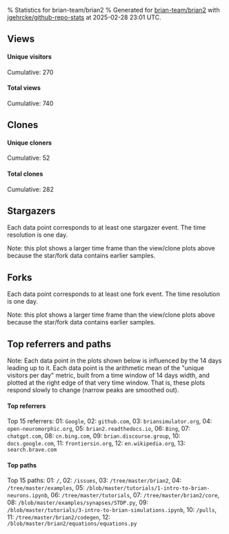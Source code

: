 % Statistics for brian-team/brian2
% Generated for [brian-team/brian2](https://github.com/brian-team/brian2) with [jgehrcke/github-repo-stats](https://github.com/jgehrcke/github-repo-stats) at 2025-02-28 23:01 UTC.


## Views

#### Unique visitors
<div id="chart_views_unique" class="full-width-chart"></div>

Cumulative: 270

#### Total views
<div id="chart_views_total" class="full-width-chart"></div>

Cumulative: 740

<div class="pagebreak-for-print"> </div>

## Clones

#### Unique cloners
<div id="chart_clones_unique" class="full-width-chart"></div>

Cumulative: 52

#### Total clones
<div id="chart_clones_total" class="full-width-chart"></div>

Cumulative: 282



<div class="pagebreak-for-print"> </div>



## Stargazers

Each data point corresponds to at least one stargazer event.
The time resolution is one day.

<div id="chart_stargazers" class="full-width-chart"></div>


Note: this plot shows a larger time frame than the view/clone plots above because the star/fork data contains earlier samples.



## Forks

Each data point corresponds to at least one fork event.
The time resolution is one day.

<div id="chart_forks" class="full-width-chart"></div>


Note: this plot shows a larger time frame than the view/clone plots above because the star/fork data contains earlier samples.



<div class="pagebreak-for-print"> </div>



## Top referrers and paths


Note: Each data point in the plots shown below is influenced by the 14 days
leading up to it. Each data point is the arithmetic mean of the "unique
visitors per day" metric, built from a time window of 14 days width, and
plotted at the right edge of that very time window. That is, these plots
respond slowly to change (narrow peaks are smoothed out).




#### Top referrers


<div id="chart_referrers_top_n_alltime" class="full-width-chart"></div>

Top 15 referrers: 01: `Google`, 02: `github.com`, 03: `briansimulator.org`, 04: `open-neuromorphic.org`, 05: `brian2.readthedocs.io`, 06: `Bing`, 07: `chatgpt.com`, 08: `cn.bing.com`, 09: `brian.discourse.group`, 10: `docs.google.com`, 11: `frontiersin.org`, 12: `en.wikipedia.org`, 13: `search.brave.com`





#### Top paths


<div id="chart_paths_top_n_alltime" class="full-width-chart"></div>

Top 15 paths: 01: `/`, 02: `/issues`, 03: `/tree/master/brian2`, 04: `/tree/master/examples`, 05: `/blob/master/tutorials/1-intro-to-brian-neurons.ipynb`, 06: `/tree/master/tutorials`, 07: `/tree/master/brian2/core`, 08: `/blob/master/examples/synapses/STDP.py`, 09: `/blob/master/tutorials/3-intro-to-brian-simulations.ipynb`, 10: `/pulls`, 11: `/tree/master/brian2/codegen`, 12: `/blob/master/brian2/equations/equations.py`


<script type="text/javascript">
    vegaEmbed('#chart_views_unique', {"$schema": "https://vega.github.io/schema/vega-lite/v4.17.0.json", "config": {"arc": {"fill": "#1b1e23"}, "area": {"fill": "#1b1e23"}, "axisBottom": {"domainColor": "#a9b4c4", "gridColor": "#a9b4c4", "labelColor": "#1b1e23", "labelFont": "relative-mono-11-pitch-pro, Menlo, monospace", "tickColor": "#a9b4c4", "titleColor": "#1b1e23", "titleFont": "relative-mono-11-pitch-pro, Menlo, monospace"}, "axisLeft": {"domainColor": "#a9b4c4", "gridColor": "#a9b4c4", "labelColor": "#1b1e23", "labelFont": "relative-mono-11-pitch-pro, Menlo, monospace", "tickColor": "#a9b4c4", "titleColor": "#1b1e23", "titleFont": "relative-mono-11-pitch-pro, Menlo, monospace"}, "axisX": {"grid": false}, "axisY": {"grid": false, "labelBound": true}, "background": "#FFFFFF", "group": {"fill": "#FFFFFF"}, "header": {"fontWeight": 400, "labelFont": "relative-mono-11-pitch-pro, Menlo, monospace", "titleFont": "relative-mono-11-pitch-pro, Menlo, monospace"}, "legend": {"labelFont": "relative-mono-11-pitch-pro, Menlo, monospace", "symbolSize": 200, "symbolType": "circle", "titleFont": "relative-mono-11-pitch-pro, Menlo, monospace"}, "line": {"color": "#1b1e23", "stroke": "#1b1e23"}, "path": {"stroke": "#1b1e23"}, "point": {"color": "#1b1e23", "cursor": "pointer", "filled": true, "size": 20}, "range": {"category": ["#85a2f7", "#ea9755", "#7eb36a", "#f07071", "#bc85d9", "#e587b6", "#a9b4c4", "#d4c05e", "#64b9c4"]}, "style": {"bar": {"fill": "#1b1e23"}, "text": {"font": "relative-mono-11-pitch-pro, Menlo, monospace", "fontWeight": 400}}, "symbol": {"shape": "circle"}, "title": {"anchor": "start", "font": "relative-mono-11-pitch-pro, Menlo, monospace", "fontWeight": 400}, "trail": {"color": "#1b1e23", "stroke": "#1b1e23"}, "view": {"stroke": null}}, "data": {"name": "data-3d86a2386e08546c62fd6a46e76508b0"}, "datasets": {"data-3d86a2386e08546c62fd6a46e76508b0": [{"time": "2025-02-12T00:00:00+00:00", "views_total": 1, "views_unique": 1}, {"time": "2025-02-13T00:00:00+00:00", "views_total": 38, "views_unique": 18}, {"time": "2025-02-14T00:00:00+00:00", "views_total": 15, "views_unique": 9}, {"time": "2025-02-15T00:00:00+00:00", "views_total": 46, "views_unique": 19}, {"time": "2025-02-16T00:00:00+00:00", "views_total": 11, "views_unique": 7}, {"time": "2025-02-17T00:00:00+00:00", "views_total": 24, "views_unique": 15}, {"time": "2025-02-18T00:00:00+00:00", "views_total": 40, "views_unique": 21}, {"time": "2025-02-19T00:00:00+00:00", "views_total": 73, "views_unique": 13}, {"time": "2025-02-20T00:00:00+00:00", "views_total": 20, "views_unique": 15}, {"time": "2025-02-21T00:00:00+00:00", "views_total": 35, "views_unique": 21}, {"time": "2025-02-22T00:00:00+00:00", "views_total": 14, "views_unique": 11}, {"time": "2025-02-23T00:00:00+00:00", "views_total": 19, "views_unique": 10}, {"time": "2025-02-24T00:00:00+00:00", "views_total": 63, "views_unique": 21}, {"time": "2025-02-25T00:00:00+00:00", "views_total": 54, "views_unique": 17}, {"time": "2025-02-26T00:00:00+00:00", "views_total": 184, "views_unique": 23}, {"time": "2025-02-27T00:00:00+00:00", "views_total": 67, "views_unique": 31}, {"time": "2025-02-28T00:00:00+00:00", "views_total": 36, "views_unique": 18}]}, "encoding": {"tooltip": [{"field": "views_unique", "format": ".1f", "title": "views (u)", "type": "quantitative"}, {"field": "time", "format": "%B %e, %Y", "title": "date", "type": "temporal"}], "x": {"axis": {"labelAngle": 25}, "field": "time", "scale": {"domain": ["2025-02-12", "2025-02-28"]}, "timeUnit": "yearmonthdate", "title": "date", "type": "temporal"}, "y": {"axis": {}, "field": "views_unique", "scale": {"domain": [0, 34.1], "type": "linear", "zero": true}, "title": "unique views per day", "type": "quantitative"}}, "height": 200, "mark": {"point": true, "type": "line"}, "padding": 10, "width": "container"}, {"actions": false, "renderer": "svg"}).catch(console.error);
vegaEmbed('#chart_views_total', {"$schema": "https://vega.github.io/schema/vega-lite/v4.17.0.json", "config": {"arc": {"fill": "#1b1e23"}, "area": {"fill": "#1b1e23"}, "axisBottom": {"domainColor": "#a9b4c4", "gridColor": "#a9b4c4", "labelColor": "#1b1e23", "labelFont": "relative-mono-11-pitch-pro, Menlo, monospace", "tickColor": "#a9b4c4", "titleColor": "#1b1e23", "titleFont": "relative-mono-11-pitch-pro, Menlo, monospace"}, "axisLeft": {"domainColor": "#a9b4c4", "gridColor": "#a9b4c4", "labelColor": "#1b1e23", "labelFont": "relative-mono-11-pitch-pro, Menlo, monospace", "tickColor": "#a9b4c4", "titleColor": "#1b1e23", "titleFont": "relative-mono-11-pitch-pro, Menlo, monospace"}, "axisX": {"grid": false}, "axisY": {"grid": false, "labelBound": true}, "background": "#FFFFFF", "group": {"fill": "#FFFFFF"}, "header": {"fontWeight": 400, "labelFont": "relative-mono-11-pitch-pro, Menlo, monospace", "titleFont": "relative-mono-11-pitch-pro, Menlo, monospace"}, "legend": {"labelFont": "relative-mono-11-pitch-pro, Menlo, monospace", "symbolSize": 200, "symbolType": "circle", "titleFont": "relative-mono-11-pitch-pro, Menlo, monospace"}, "line": {"color": "#1b1e23", "stroke": "#1b1e23"}, "path": {"stroke": "#1b1e23"}, "point": {"color": "#1b1e23", "cursor": "pointer", "filled": true, "size": 20}, "range": {"category": ["#85a2f7", "#ea9755", "#7eb36a", "#f07071", "#bc85d9", "#e587b6", "#a9b4c4", "#d4c05e", "#64b9c4"]}, "style": {"bar": {"fill": "#1b1e23"}, "text": {"font": "relative-mono-11-pitch-pro, Menlo, monospace", "fontWeight": 400}}, "symbol": {"shape": "circle"}, "title": {"anchor": "start", "font": "relative-mono-11-pitch-pro, Menlo, monospace", "fontWeight": 400}, "trail": {"color": "#1b1e23", "stroke": "#1b1e23"}, "view": {"stroke": null}}, "data": {"name": "data-3d86a2386e08546c62fd6a46e76508b0"}, "datasets": {"data-3d86a2386e08546c62fd6a46e76508b0": [{"time": "2025-02-12T00:00:00+00:00", "views_total": 1, "views_unique": 1}, {"time": "2025-02-13T00:00:00+00:00", "views_total": 38, "views_unique": 18}, {"time": "2025-02-14T00:00:00+00:00", "views_total": 15, "views_unique": 9}, {"time": "2025-02-15T00:00:00+00:00", "views_total": 46, "views_unique": 19}, {"time": "2025-02-16T00:00:00+00:00", "views_total": 11, "views_unique": 7}, {"time": "2025-02-17T00:00:00+00:00", "views_total": 24, "views_unique": 15}, {"time": "2025-02-18T00:00:00+00:00", "views_total": 40, "views_unique": 21}, {"time": "2025-02-19T00:00:00+00:00", "views_total": 73, "views_unique": 13}, {"time": "2025-02-20T00:00:00+00:00", "views_total": 20, "views_unique": 15}, {"time": "2025-02-21T00:00:00+00:00", "views_total": 35, "views_unique": 21}, {"time": "2025-02-22T00:00:00+00:00", "views_total": 14, "views_unique": 11}, {"time": "2025-02-23T00:00:00+00:00", "views_total": 19, "views_unique": 10}, {"time": "2025-02-24T00:00:00+00:00", "views_total": 63, "views_unique": 21}, {"time": "2025-02-25T00:00:00+00:00", "views_total": 54, "views_unique": 17}, {"time": "2025-02-26T00:00:00+00:00", "views_total": 184, "views_unique": 23}, {"time": "2025-02-27T00:00:00+00:00", "views_total": 67, "views_unique": 31}, {"time": "2025-02-28T00:00:00+00:00", "views_total": 36, "views_unique": 18}]}, "encoding": {"tooltip": [{"field": "views_total", "format": ".1f", "title": "views (t)", "type": "quantitative"}, {"field": "time", "format": "%B %e, %Y", "title": "date", "type": "temporal"}], "x": {"axis": {"labelAngle": 25}, "field": "time", "scale": {"domain": ["2025-02-12", "2025-02-28"]}, "timeUnit": "yearmonthdate", "title": "date", "type": "temporal"}, "y": {"axis": {"values": [1, 10, 50, 100, 500, 1000, 5000, 10000]}, "field": "views_total", "scale": {"domain": [0, 202.4], "type": "symlog", "zero": true}, "title": "total views per day", "type": "quantitative"}}, "height": 200, "mark": {"point": true, "type": "line"}, "padding": 10, "width": "container"}, {"actions": false, "renderer": "svg"}).catch(console.error);
vegaEmbed('#chart_clones_unique', {"$schema": "https://vega.github.io/schema/vega-lite/v4.17.0.json", "config": {"arc": {"fill": "#1b1e23"}, "area": {"fill": "#1b1e23"}, "axisBottom": {"domainColor": "#a9b4c4", "gridColor": "#a9b4c4", "labelColor": "#1b1e23", "labelFont": "relative-mono-11-pitch-pro, Menlo, monospace", "tickColor": "#a9b4c4", "titleColor": "#1b1e23", "titleFont": "relative-mono-11-pitch-pro, Menlo, monospace"}, "axisLeft": {"domainColor": "#a9b4c4", "gridColor": "#a9b4c4", "labelColor": "#1b1e23", "labelFont": "relative-mono-11-pitch-pro, Menlo, monospace", "tickColor": "#a9b4c4", "titleColor": "#1b1e23", "titleFont": "relative-mono-11-pitch-pro, Menlo, monospace"}, "axisX": {"grid": false}, "axisY": {"grid": false, "labelBound": true}, "background": "#FFFFFF", "group": {"fill": "#FFFFFF"}, "header": {"fontWeight": 400, "labelFont": "relative-mono-11-pitch-pro, Menlo, monospace", "titleFont": "relative-mono-11-pitch-pro, Menlo, monospace"}, "legend": {"labelFont": "relative-mono-11-pitch-pro, Menlo, monospace", "symbolSize": 200, "symbolType": "circle", "titleFont": "relative-mono-11-pitch-pro, Menlo, monospace"}, "line": {"color": "#1b1e23", "stroke": "#1b1e23"}, "path": {"stroke": "#1b1e23"}, "point": {"color": "#1b1e23", "cursor": "pointer", "filled": true, "size": 20}, "range": {"category": ["#85a2f7", "#ea9755", "#7eb36a", "#f07071", "#bc85d9", "#e587b6", "#a9b4c4", "#d4c05e", "#64b9c4"]}, "style": {"bar": {"fill": "#1b1e23"}, "text": {"font": "relative-mono-11-pitch-pro, Menlo, monospace", "fontWeight": 400}}, "symbol": {"shape": "circle"}, "title": {"anchor": "start", "font": "relative-mono-11-pitch-pro, Menlo, monospace", "fontWeight": 400}, "trail": {"color": "#1b1e23", "stroke": "#1b1e23"}, "view": {"stroke": null}}, "data": {"name": "data-942dfd1a550402881f375907ebd98a86"}, "datasets": {"data-942dfd1a550402881f375907ebd98a86": [{"clones_total": 3, "clones_unique": 3, "time": "2025-02-12T00:00:00+00:00"}, {"clones_total": 5, "clones_unique": 4, "time": "2025-02-13T00:00:00+00:00"}, {"clones_total": 3, "clones_unique": 3, "time": "2025-02-14T00:00:00+00:00"}, {"clones_total": 5, "clones_unique": 5, "time": "2025-02-15T00:00:00+00:00"}, {"clones_total": 120, "clones_unique": 3, "time": "2025-02-16T00:00:00+00:00"}, {"clones_total": 6, "clones_unique": 4, "time": "2025-02-17T00:00:00+00:00"}, {"clones_total": 6, "clones_unique": 3, "time": "2025-02-18T00:00:00+00:00"}, {"clones_total": 1, "clones_unique": 1, "time": "2025-02-19T00:00:00+00:00"}, {"clones_total": 1, "clones_unique": 1, "time": "2025-02-20T00:00:00+00:00"}, {"clones_total": 0, "clones_unique": 0, "time": "2025-02-21T00:00:00+00:00"}, {"clones_total": 10, "clones_unique": 3, "time": "2025-02-22T00:00:00+00:00"}, {"clones_total": 20, "clones_unique": 2, "time": "2025-02-23T00:00:00+00:00"}, {"clones_total": 89, "clones_unique": 8, "time": "2025-02-24T00:00:00+00:00"}, {"clones_total": 7, "clones_unique": 6, "time": "2025-02-25T00:00:00+00:00"}, {"clones_total": 4, "clones_unique": 4, "time": "2025-02-26T00:00:00+00:00"}, {"clones_total": 2, "clones_unique": 2, "time": "2025-02-27T00:00:00+00:00"}, {"clones_total": 0, "clones_unique": 0, "time": "2025-02-28T00:00:00+00:00"}]}, "encoding": {"tooltip": [{"field": "clones_unique", "format": ".1f", "title": "clones (u)", "type": "quantitative"}, {"field": "time", "format": "%B %e, %Y", "title": "date", "type": "temporal"}], "x": {"axis": {"labelAngle": 25}, "field": "time", "scale": {"domain": ["2025-02-12", "2025-02-28"]}, "timeUnit": "yearmonthdate", "title": "date", "type": "temporal"}, "y": {"axis": {}, "field": "clones_unique", "scale": {"domain": [0, 8.8], "type": "linear", "zero": true}, "title": "unique clones per day", "type": "quantitative"}}, "height": 200, "mark": {"point": true, "type": "line"}, "padding": 10, "width": "container"}, {"actions": false, "renderer": "svg"}).catch(console.error);
vegaEmbed('#chart_clones_total', {"$schema": "https://vega.github.io/schema/vega-lite/v4.17.0.json", "config": {"arc": {"fill": "#1b1e23"}, "area": {"fill": "#1b1e23"}, "axisBottom": {"domainColor": "#a9b4c4", "gridColor": "#a9b4c4", "labelColor": "#1b1e23", "labelFont": "relative-mono-11-pitch-pro, Menlo, monospace", "tickColor": "#a9b4c4", "titleColor": "#1b1e23", "titleFont": "relative-mono-11-pitch-pro, Menlo, monospace"}, "axisLeft": {"domainColor": "#a9b4c4", "gridColor": "#a9b4c4", "labelColor": "#1b1e23", "labelFont": "relative-mono-11-pitch-pro, Menlo, monospace", "tickColor": "#a9b4c4", "titleColor": "#1b1e23", "titleFont": "relative-mono-11-pitch-pro, Menlo, monospace"}, "axisX": {"grid": false}, "axisY": {"grid": false, "labelBound": true}, "background": "#FFFFFF", "group": {"fill": "#FFFFFF"}, "header": {"fontWeight": 400, "labelFont": "relative-mono-11-pitch-pro, Menlo, monospace", "titleFont": "relative-mono-11-pitch-pro, Menlo, monospace"}, "legend": {"labelFont": "relative-mono-11-pitch-pro, Menlo, monospace", "symbolSize": 200, "symbolType": "circle", "titleFont": "relative-mono-11-pitch-pro, Menlo, monospace"}, "line": {"color": "#1b1e23", "stroke": "#1b1e23"}, "path": {"stroke": "#1b1e23"}, "point": {"color": "#1b1e23", "cursor": "pointer", "filled": true, "size": 20}, "range": {"category": ["#85a2f7", "#ea9755", "#7eb36a", "#f07071", "#bc85d9", "#e587b6", "#a9b4c4", "#d4c05e", "#64b9c4"]}, "style": {"bar": {"fill": "#1b1e23"}, "text": {"font": "relative-mono-11-pitch-pro, Menlo, monospace", "fontWeight": 400}}, "symbol": {"shape": "circle"}, "title": {"anchor": "start", "font": "relative-mono-11-pitch-pro, Menlo, monospace", "fontWeight": 400}, "trail": {"color": "#1b1e23", "stroke": "#1b1e23"}, "view": {"stroke": null}}, "data": {"name": "data-942dfd1a550402881f375907ebd98a86"}, "datasets": {"data-942dfd1a550402881f375907ebd98a86": [{"clones_total": 3, "clones_unique": 3, "time": "2025-02-12T00:00:00+00:00"}, {"clones_total": 5, "clones_unique": 4, "time": "2025-02-13T00:00:00+00:00"}, {"clones_total": 3, "clones_unique": 3, "time": "2025-02-14T00:00:00+00:00"}, {"clones_total": 5, "clones_unique": 5, "time": "2025-02-15T00:00:00+00:00"}, {"clones_total": 120, "clones_unique": 3, "time": "2025-02-16T00:00:00+00:00"}, {"clones_total": 6, "clones_unique": 4, "time": "2025-02-17T00:00:00+00:00"}, {"clones_total": 6, "clones_unique": 3, "time": "2025-02-18T00:00:00+00:00"}, {"clones_total": 1, "clones_unique": 1, "time": "2025-02-19T00:00:00+00:00"}, {"clones_total": 1, "clones_unique": 1, "time": "2025-02-20T00:00:00+00:00"}, {"clones_total": 0, "clones_unique": 0, "time": "2025-02-21T00:00:00+00:00"}, {"clones_total": 10, "clones_unique": 3, "time": "2025-02-22T00:00:00+00:00"}, {"clones_total": 20, "clones_unique": 2, "time": "2025-02-23T00:00:00+00:00"}, {"clones_total": 89, "clones_unique": 8, "time": "2025-02-24T00:00:00+00:00"}, {"clones_total": 7, "clones_unique": 6, "time": "2025-02-25T00:00:00+00:00"}, {"clones_total": 4, "clones_unique": 4, "time": "2025-02-26T00:00:00+00:00"}, {"clones_total": 2, "clones_unique": 2, "time": "2025-02-27T00:00:00+00:00"}, {"clones_total": 0, "clones_unique": 0, "time": "2025-02-28T00:00:00+00:00"}]}, "encoding": {"tooltip": [{"field": "clones_total", "format": ".1f", "title": "clones (t)", "type": "quantitative"}, {"field": "time", "format": "%B %e, %Y", "title": "date", "type": "temporal"}], "x": {"axis": {"labelAngle": 25}, "field": "time", "scale": {"domain": ["2025-02-12", "2025-02-28"]}, "timeUnit": "yearmonthdate", "title": "date", "type": "temporal"}, "y": {"axis": {"values": [1, 10, 50, 100, 500, 1000, 5000, 10000]}, "field": "clones_total", "scale": {"domain": [0, 132.0], "type": "symlog", "zero": true}, "title": "total clones per day", "type": "quantitative"}}, "height": 200, "mark": {"point": true, "type": "line"}, "padding": 10, "width": "container"}, {"actions": false, "renderer": "svg"}).catch(console.error);
vegaEmbed('#chart_stargazers', {"$schema": "https://vega.github.io/schema/vega-lite/v4.17.0.json", "config": {"arc": {"fill": "#1b1e23"}, "area": {"fill": "#1b1e23"}, "axisBottom": {"domainColor": "#a9b4c4", "gridColor": "#a9b4c4", "labelColor": "#1b1e23", "labelFont": "relative-mono-11-pitch-pro, Menlo, monospace", "tickColor": "#a9b4c4", "titleColor": "#1b1e23", "titleFont": "relative-mono-11-pitch-pro, Menlo, monospace"}, "axisLeft": {"domainColor": "#a9b4c4", "gridColor": "#a9b4c4", "labelColor": "#1b1e23", "labelFont": "relative-mono-11-pitch-pro, Menlo, monospace", "tickColor": "#a9b4c4", "titleColor": "#1b1e23", "titleFont": "relative-mono-11-pitch-pro, Menlo, monospace"}, "axisX": {"grid": false}, "axisY": {"grid": false}, "background": "#FFFFFF", "group": {"fill": "#FFFFFF"}, "header": {"fontWeight": 400, "labelFont": "relative-mono-11-pitch-pro, Menlo, monospace", "titleFont": "relative-mono-11-pitch-pro, Menlo, monospace"}, "legend": {"labelFont": "relative-mono-11-pitch-pro, Menlo, monospace", "symbolSize": 200, "symbolType": "circle", "titleFont": "relative-mono-11-pitch-pro, Menlo, monospace"}, "line": {"color": "#1b1e23", "stroke": "#1b1e23"}, "path": {"stroke": "#1b1e23"}, "point": {"color": "#1b1e23", "cursor": "pointer", "filled": true, "size": 50}, "range": {"category": ["#85a2f7", "#ea9755", "#7eb36a", "#f07071", "#bc85d9", "#e587b6", "#a9b4c4", "#d4c05e", "#64b9c4"]}, "style": {"bar": {"fill": "#1b1e23"}, "text": {"font": "relative-mono-11-pitch-pro, Menlo, monospace", "fontWeight": 400}}, "symbol": {"shape": "circle"}, "title": {"anchor": "start", "font": "relative-mono-11-pitch-pro, Menlo, monospace", "fontWeight": 400}, "trail": {"color": "#1b1e23", "stroke": "#1b1e23"}, "view": {"stroke": null}}, "data": {"name": "data-97a9e9b691d17853b43c5cabd92b75ff"}, "datasets": {"data-97a9e9b691d17853b43c5cabd92b75ff": [{"stars_cumulative": 5.0, "time": "2012-11-27T00:00:00+00:00"}, {"stars_cumulative": 7.0, "time": "2013-04-10T06:00:00+00:00"}, {"stars_cumulative": 8.0, "time": "2013-07-08T18:00:00+00:00"}, {"stars_cumulative": 10.0, "time": "2013-10-06T06:00:00+00:00"}, {"stars_cumulative": 11.0, "time": "2013-11-20T00:00:00+00:00"}, {"stars_cumulative": 13.0, "time": "2014-02-17T12:00:00+00:00"}, {"stars_cumulative": 14.0, "time": "2014-04-03T06:00:00+00:00"}, {"stars_cumulative": 17.0, "time": "2014-05-18T00:00:00+00:00"}, {"stars_cumulative": 20.0, "time": "2014-07-01T18:00:00+00:00"}, {"stars_cumulative": 23.0, "time": "2014-08-15T12:00:00+00:00"}, {"stars_cumulative": 25.0, "time": "2014-11-13T00:00:00+00:00"}, {"stars_cumulative": 29.0, "time": "2014-12-27T18:00:00+00:00"}, {"stars_cumulative": 32.0, "time": "2015-02-10T12:00:00+00:00"}, {"stars_cumulative": 35.0, "time": "2015-03-27T06:00:00+00:00"}, {"stars_cumulative": 38.0, "time": "2015-05-11T00:00:00+00:00"}, {"stars_cumulative": 40.0, "time": "2015-06-24T18:00:00+00:00"}, {"stars_cumulative": 41.0, "time": "2015-08-08T12:00:00+00:00"}, {"stars_cumulative": 46.0, "time": "2015-09-22T06:00:00+00:00"}, {"stars_cumulative": 50.0, "time": "2015-11-06T00:00:00+00:00"}, {"stars_cumulative": 54.0, "time": "2015-12-20T18:00:00+00:00"}, {"stars_cumulative": 57.0, "time": "2016-02-03T12:00:00+00:00"}, {"stars_cumulative": 66.0, "time": "2016-03-19T06:00:00+00:00"}, {"stars_cumulative": 71.0, "time": "2016-05-03T00:00:00+00:00"}, {"stars_cumulative": 76.0, "time": "2016-06-16T18:00:00+00:00"}, {"stars_cumulative": 79.0, "time": "2016-07-31T12:00:00+00:00"}, {"stars_cumulative": 81.0, "time": "2016-09-14T06:00:00+00:00"}, {"stars_cumulative": 84.0, "time": "2016-10-29T00:00:00+00:00"}, {"stars_cumulative": 90.0, "time": "2016-12-12T18:00:00+00:00"}, {"stars_cumulative": 96.0, "time": "2017-01-26T12:00:00+00:00"}, {"stars_cumulative": 103.0, "time": "2017-03-12T06:00:00+00:00"}, {"stars_cumulative": 107.0, "time": "2017-04-26T00:00:00+00:00"}, {"stars_cumulative": 118.0, "time": "2017-06-09T18:00:00+00:00"}, {"stars_cumulative": 124.0, "time": "2017-07-24T12:00:00+00:00"}, {"stars_cumulative": 134.0, "time": "2017-09-07T06:00:00+00:00"}, {"stars_cumulative": 140.0, "time": "2017-10-22T00:00:00+00:00"}, {"stars_cumulative": 153.0, "time": "2017-12-05T18:00:00+00:00"}, {"stars_cumulative": 161.0, "time": "2018-01-19T12:00:00+00:00"}, {"stars_cumulative": 175.0, "time": "2018-03-05T06:00:00+00:00"}, {"stars_cumulative": 183.0, "time": "2018-04-19T00:00:00+00:00"}, {"stars_cumulative": 193.0, "time": "2018-06-02T18:00:00+00:00"}, {"stars_cumulative": 203.0, "time": "2018-07-17T12:00:00+00:00"}, {"stars_cumulative": 215.0, "time": "2018-08-31T06:00:00+00:00"}, {"stars_cumulative": 225.0, "time": "2018-10-15T00:00:00+00:00"}, {"stars_cumulative": 238.0, "time": "2018-11-28T18:00:00+00:00"}, {"stars_cumulative": 252.0, "time": "2019-01-12T12:00:00+00:00"}, {"stars_cumulative": 263.0, "time": "2019-02-26T06:00:00+00:00"}, {"stars_cumulative": 272.0, "time": "2019-04-12T00:00:00+00:00"}, {"stars_cumulative": 284.0, "time": "2019-05-26T18:00:00+00:00"}, {"stars_cumulative": 298.0, "time": "2019-07-10T12:00:00+00:00"}, {"stars_cumulative": 306.0, "time": "2019-08-24T06:00:00+00:00"}, {"stars_cumulative": 324.0, "time": "2019-10-08T00:00:00+00:00"}, {"stars_cumulative": 337.0, "time": "2019-11-21T18:00:00+00:00"}, {"stars_cumulative": 363.0, "time": "2020-01-05T12:00:00+00:00"}, {"stars_cumulative": 384.0, "time": "2020-02-19T06:00:00+00:00"}, {"stars_cumulative": 407.0, "time": "2020-04-04T00:00:00+00:00"}, {"stars_cumulative": 419.0, "time": "2020-05-18T18:00:00+00:00"}, {"stars_cumulative": 440.0, "time": "2020-07-02T12:00:00+00:00"}, {"stars_cumulative": 464.0, "time": "2020-08-16T06:00:00+00:00"}, {"stars_cumulative": 476.0, "time": "2020-09-30T00:00:00+00:00"}, {"stars_cumulative": 490.0, "time": "2020-11-13T18:00:00+00:00"}, {"stars_cumulative": 505.0, "time": "2020-12-28T12:00:00+00:00"}, {"stars_cumulative": 514.0, "time": "2021-02-11T06:00:00+00:00"}, {"stars_cumulative": 527.0, "time": "2021-03-28T00:00:00+00:00"}, {"stars_cumulative": 542.0, "time": "2021-05-11T18:00:00+00:00"}, {"stars_cumulative": 563.0, "time": "2021-06-25T12:00:00+00:00"}, {"stars_cumulative": 570.0, "time": "2021-08-09T06:00:00+00:00"}, {"stars_cumulative": 582.0, "time": "2021-09-23T00:00:00+00:00"}, {"stars_cumulative": 590.0, "time": "2021-11-06T18:00:00+00:00"}, {"stars_cumulative": 600.0, "time": "2021-12-21T12:00:00+00:00"}, {"stars_cumulative": 620.0, "time": "2022-02-04T06:00:00+00:00"}, {"stars_cumulative": 633.0, "time": "2022-03-21T00:00:00+00:00"}, {"stars_cumulative": 649.0, "time": "2022-05-04T18:00:00+00:00"}, {"stars_cumulative": 654.0, "time": "2022-06-18T12:00:00+00:00"}, {"stars_cumulative": 667.0, "time": "2022-08-02T06:00:00+00:00"}, {"stars_cumulative": 676.0, "time": "2022-09-16T00:00:00+00:00"}, {"stars_cumulative": 692.0, "time": "2022-10-30T18:00:00+00:00"}, {"stars_cumulative": 703.0, "time": "2022-12-14T12:00:00+00:00"}, {"stars_cumulative": 720.0, "time": "2023-01-28T06:00:00+00:00"}, {"stars_cumulative": 734.0, "time": "2023-03-14T00:00:00+00:00"}, {"stars_cumulative": 750.0, "time": "2023-04-27T18:00:00+00:00"}, {"stars_cumulative": 766.0, "time": "2023-06-11T12:00:00+00:00"}, {"stars_cumulative": 776.0, "time": "2023-07-26T06:00:00+00:00"}, {"stars_cumulative": 790.0, "time": "2023-09-09T00:00:00+00:00"}, {"stars_cumulative": 810.0, "time": "2023-10-23T18:00:00+00:00"}, {"stars_cumulative": 822.0, "time": "2023-12-07T12:00:00+00:00"}, {"stars_cumulative": 838.0, "time": "2024-01-21T06:00:00+00:00"}, {"stars_cumulative": 862.0, "time": "2024-03-06T00:00:00+00:00"}, {"stars_cumulative": 880.0, "time": "2024-04-19T18:00:00+00:00"}, {"stars_cumulative": 892.0, "time": "2024-06-03T12:00:00+00:00"}, {"stars_cumulative": 900.0, "time": "2024-07-18T06:00:00+00:00"}, {"stars_cumulative": 924.0, "time": "2024-09-01T00:00:00+00:00"}, {"stars_cumulative": 941.0, "time": "2024-10-15T18:00:00+00:00"}, {"stars_cumulative": 950.0, "time": "2024-11-29T12:00:00+00:00"}, {"stars_cumulative": 967.0, "time": "2025-01-13T06:00:00+00:00"}, {"stars_cumulative": 968.0, "time": "2025-02-27T00:00:00+00:00"}]}, "encoding": {"tooltip": [{"field": "stars_cumulative", "format": "d", "title": "stars", "type": "quantitative"}, {"field": "time", "format": "%B %e, %Y", "title": "date", "type": "temporal"}], "x": {"axis": {"labelAngle": 25}, "field": "time", "scale": {"domain": ["2012-11-27", "2025-02-28"]}, "timeUnit": "yearmonthdate", "title": "date", "type": "temporal"}, "y": {"field": "stars_cumulative", "scale": {"domain": [0, 1064.8000000000002], "zero": true}, "title": "stargazer count (cumulative)", "type": "quantitative"}}, "height": 300, "mark": {"point": true, "type": "line"}, "padding": 10, "width": "container"}, {"actions": false, "renderer": "svg"}).catch(console.error);
vegaEmbed('#chart_forks', {"$schema": "https://vega.github.io/schema/vega-lite/v4.17.0.json", "config": {"arc": {"fill": "#1b1e23"}, "area": {"fill": "#1b1e23"}, "axisBottom": {"domainColor": "#a9b4c4", "gridColor": "#a9b4c4", "labelColor": "#1b1e23", "labelFont": "relative-mono-11-pitch-pro, Menlo, monospace", "tickColor": "#a9b4c4", "titleColor": "#1b1e23", "titleFont": "relative-mono-11-pitch-pro, Menlo, monospace"}, "axisLeft": {"domainColor": "#a9b4c4", "gridColor": "#a9b4c4", "labelColor": "#1b1e23", "labelFont": "relative-mono-11-pitch-pro, Menlo, monospace", "tickColor": "#a9b4c4", "titleColor": "#1b1e23", "titleFont": "relative-mono-11-pitch-pro, Menlo, monospace"}, "axisX": {"grid": false}, "axisY": {"grid": false}, "background": "#FFFFFF", "group": {"fill": "#FFFFFF"}, "header": {"fontWeight": 400, "labelFont": "relative-mono-11-pitch-pro, Menlo, monospace", "titleFont": "relative-mono-11-pitch-pro, Menlo, monospace"}, "legend": {"labelFont": "relative-mono-11-pitch-pro, Menlo, monospace", "symbolSize": 200, "symbolType": "circle", "titleFont": "relative-mono-11-pitch-pro, Menlo, monospace"}, "line": {"color": "#1b1e23", "stroke": "#1b1e23"}, "path": {"stroke": "#1b1e23"}, "point": {"color": "#1b1e23", "cursor": "pointer", "filled": true, "size": 50}, "range": {"category": ["#85a2f7", "#ea9755", "#7eb36a", "#f07071", "#bc85d9", "#e587b6", "#a9b4c4", "#d4c05e", "#64b9c4"]}, "style": {"bar": {"fill": "#1b1e23"}, "text": {"font": "relative-mono-11-pitch-pro, Menlo, monospace", "fontWeight": 400}}, "symbol": {"shape": "circle"}, "title": {"anchor": "start", "font": "relative-mono-11-pitch-pro, Menlo, monospace", "fontWeight": 400}, "trail": {"color": "#1b1e23", "stroke": "#1b1e23"}, "view": {"stroke": null}}, "data": {"name": "data-6af1af9a5bfa2d1b1b02631e531b1859"}, "datasets": {"data-6af1af9a5bfa2d1b1b02631e531b1859": [{"forks_cumulative": 1.0, "time": "2013-01-29T00:00:00+00:00"}, {"forks_cumulative": 2.0, "time": "2013-06-10T06:00:00+00:00"}, {"forks_cumulative": 3.0, "time": "2013-07-24T08:00:00+00:00"}, {"forks_cumulative": 4.0, "time": "2014-01-16T16:00:00+00:00"}, {"forks_cumulative": 5.0, "time": "2014-03-01T18:00:00+00:00"}, {"forks_cumulative": 6.0, "time": "2014-04-14T20:00:00+00:00"}, {"forks_cumulative": 8.0, "time": "2014-07-12T00:00:00+00:00"}, {"forks_cumulative": 11.0, "time": "2015-02-17T10:00:00+00:00"}, {"forks_cumulative": 12.0, "time": "2015-05-16T14:00:00+00:00"}, {"forks_cumulative": 13.0, "time": "2015-06-29T16:00:00+00:00"}, {"forks_cumulative": 14.0, "time": "2015-08-12T18:00:00+00:00"}, {"forks_cumulative": 15.0, "time": "2015-09-25T20:00:00+00:00"}, {"forks_cumulative": 17.0, "time": "2015-11-08T22:00:00+00:00"}, {"forks_cumulative": 18.0, "time": "2015-12-23T00:00:00+00:00"}, {"forks_cumulative": 21.0, "time": "2016-02-05T02:00:00+00:00"}, {"forks_cumulative": 22.0, "time": "2016-05-03T06:00:00+00:00"}, {"forks_cumulative": 23.0, "time": "2016-10-26T14:00:00+00:00"}, {"forks_cumulative": 25.0, "time": "2016-12-09T16:00:00+00:00"}, {"forks_cumulative": 28.0, "time": "2017-01-22T18:00:00+00:00"}, {"forks_cumulative": 34.0, "time": "2017-03-07T20:00:00+00:00"}, {"forks_cumulative": 36.0, "time": "2017-04-20T22:00:00+00:00"}, {"forks_cumulative": 38.0, "time": "2017-06-04T00:00:00+00:00"}, {"forks_cumulative": 39.0, "time": "2017-07-18T02:00:00+00:00"}, {"forks_cumulative": 43.0, "time": "2017-08-31T04:00:00+00:00"}, {"forks_cumulative": 45.0, "time": "2017-10-14T06:00:00+00:00"}, {"forks_cumulative": 48.0, "time": "2017-11-27T08:00:00+00:00"}, {"forks_cumulative": 51.0, "time": "2018-01-10T10:00:00+00:00"}, {"forks_cumulative": 56.0, "time": "2018-02-23T12:00:00+00:00"}, {"forks_cumulative": 61.0, "time": "2018-04-08T14:00:00+00:00"}, {"forks_cumulative": 66.0, "time": "2018-05-22T16:00:00+00:00"}, {"forks_cumulative": 71.0, "time": "2018-08-18T20:00:00+00:00"}, {"forks_cumulative": 74.0, "time": "2018-10-01T22:00:00+00:00"}, {"forks_cumulative": 75.0, "time": "2018-11-15T00:00:00+00:00"}, {"forks_cumulative": 78.0, "time": "2019-02-11T04:00:00+00:00"}, {"forks_cumulative": 81.0, "time": "2019-03-27T06:00:00+00:00"}, {"forks_cumulative": 88.0, "time": "2019-05-10T08:00:00+00:00"}, {"forks_cumulative": 93.0, "time": "2019-06-23T10:00:00+00:00"}, {"forks_cumulative": 96.0, "time": "2019-08-06T12:00:00+00:00"}, {"forks_cumulative": 98.0, "time": "2019-09-19T14:00:00+00:00"}, {"forks_cumulative": 100.0, "time": "2019-11-02T16:00:00+00:00"}, {"forks_cumulative": 103.0, "time": "2019-12-16T18:00:00+00:00"}, {"forks_cumulative": 110.0, "time": "2020-01-29T20:00:00+00:00"}, {"forks_cumulative": 120.0, "time": "2020-03-13T22:00:00+00:00"}, {"forks_cumulative": 124.0, "time": "2020-04-27T00:00:00+00:00"}, {"forks_cumulative": 130.0, "time": "2020-06-10T02:00:00+00:00"}, {"forks_cumulative": 134.0, "time": "2020-07-24T04:00:00+00:00"}, {"forks_cumulative": 137.0, "time": "2020-09-06T06:00:00+00:00"}, {"forks_cumulative": 138.0, "time": "2020-10-20T08:00:00+00:00"}, {"forks_cumulative": 141.0, "time": "2020-12-03T10:00:00+00:00"}, {"forks_cumulative": 146.0, "time": "2021-01-16T12:00:00+00:00"}, {"forks_cumulative": 152.0, "time": "2021-03-01T14:00:00+00:00"}, {"forks_cumulative": 153.0, "time": "2021-04-14T16:00:00+00:00"}, {"forks_cumulative": 157.0, "time": "2021-05-28T18:00:00+00:00"}, {"forks_cumulative": 159.0, "time": "2021-07-11T20:00:00+00:00"}, {"forks_cumulative": 162.0, "time": "2021-08-24T22:00:00+00:00"}, {"forks_cumulative": 165.0, "time": "2021-10-08T00:00:00+00:00"}, {"forks_cumulative": 171.0, "time": "2021-11-21T02:00:00+00:00"}, {"forks_cumulative": 173.0, "time": "2022-01-04T04:00:00+00:00"}, {"forks_cumulative": 178.0, "time": "2022-02-17T06:00:00+00:00"}, {"forks_cumulative": 186.0, "time": "2022-04-02T08:00:00+00:00"}, {"forks_cumulative": 187.0, "time": "2022-05-16T10:00:00+00:00"}, {"forks_cumulative": 188.0, "time": "2022-06-29T12:00:00+00:00"}, {"forks_cumulative": 193.0, "time": "2022-08-12T14:00:00+00:00"}, {"forks_cumulative": 194.0, "time": "2022-09-25T16:00:00+00:00"}, {"forks_cumulative": 196.0, "time": "2022-12-22T20:00:00+00:00"}, {"forks_cumulative": 200.0, "time": "2023-02-04T22:00:00+00:00"}, {"forks_cumulative": 202.0, "time": "2023-03-21T00:00:00+00:00"}, {"forks_cumulative": 203.0, "time": "2023-05-04T02:00:00+00:00"}, {"forks_cumulative": 204.0, "time": "2023-06-17T04:00:00+00:00"}, {"forks_cumulative": 205.0, "time": "2023-09-13T08:00:00+00:00"}, {"forks_cumulative": 206.0, "time": "2023-10-27T10:00:00+00:00"}, {"forks_cumulative": 207.0, "time": "2023-12-10T12:00:00+00:00"}, {"forks_cumulative": 208.0, "time": "2024-01-23T14:00:00+00:00"}, {"forks_cumulative": 209.0, "time": "2024-04-20T18:00:00+00:00"}, {"forks_cumulative": 213.0, "time": "2024-06-03T20:00:00+00:00"}, {"forks_cumulative": 216.0, "time": "2024-08-31T00:00:00+00:00"}, {"forks_cumulative": 217.0, "time": "2024-10-14T02:00:00+00:00"}, {"forks_cumulative": 220.0, "time": "2024-11-27T04:00:00+00:00"}, {"forks_cumulative": 223.0, "time": "2025-01-10T06:00:00+00:00"}, {"forks_cumulative": 224.0, "time": "2025-02-23T08:00:00+00:00"}]}, "encoding": {"tooltip": [{"field": "forks_cumulative", "format": "d", "title": "forks", "type": "quantitative"}, {"field": "time", "format": "%B %e, %Y", "title": "date", "type": "temporal"}], "x": {"axis": {"labelAngle": 25}, "field": "time", "scale": {"domain": ["2012-11-27", "2025-02-28"]}, "timeUnit": "yearmonthdate", "title": "date", "type": "temporal"}, "y": {"field": "forks_cumulative", "scale": {"domain": [0, 246.40000000000003], "zero": true}, "title": "fork count (cumulative)", "type": "quantitative"}}, "height": 300, "mark": {"point": true, "type": "line"}, "padding": 10, "width": "container"}, {"actions": false, "renderer": "svg"}).catch(console.error);
vegaEmbed('#chart_referrers_top_n_alltime', {"$schema": "https://vega.github.io/schema/vega-lite/v4.17.0.json", "config": {"arc": {"fill": "#1b1e23"}, "area": {"fill": "#1b1e23"}, "axisBottom": {"domainColor": "#a9b4c4", "gridColor": "#a9b4c4", "labelColor": "#1b1e23", "labelFont": "relative-mono-11-pitch-pro, Menlo, monospace", "tickColor": "#a9b4c4", "titleColor": "#1b1e23", "titleFont": "relative-mono-11-pitch-pro, Menlo, monospace"}, "axisLeft": {"domainColor": "#a9b4c4", "gridColor": "#a9b4c4", "labelColor": "#1b1e23", "labelFont": "relative-mono-11-pitch-pro, Menlo, monospace", "tickColor": "#a9b4c4", "titleColor": "#1b1e23", "titleFont": "relative-mono-11-pitch-pro, Menlo, monospace"}, "axisX": {"grid": false}, "axisY": {"grid": false}, "background": "#FFFFFF", "group": {"fill": "#FFFFFF"}, "header": {"fontWeight": 400, "labelFont": "relative-mono-11-pitch-pro, Menlo, monospace", "titleFont": "relative-mono-11-pitch-pro, Menlo, monospace"}, "legend": {"labelFont": "relative-mono-11-pitch-pro, Menlo, monospace", "symbolSize": 200, "symbolType": "circle", "titleFont": "relative-mono-11-pitch-pro, Menlo, monospace"}, "line": {"color": "#1b1e23", "stroke": "#1b1e23"}, "path": {"stroke": "#1b1e23"}, "point": {"color": "#1b1e23", "cursor": "pointer", "filled": true, "size": 30}, "range": {"category": ["#85a2f7", "#ea9755", "#7eb36a", "#f07071", "#bc85d9", "#e587b6", "#a9b4c4", "#d4c05e", "#64b9c4"]}, "style": {"bar": {"fill": "#1b1e23"}, "text": {"font": "relative-mono-11-pitch-pro, Menlo, monospace", "fontWeight": 400}}, "symbol": {"shape": "circle"}, "title": {"anchor": "start", "font": "relative-mono-11-pitch-pro, Menlo, monospace", "fontWeight": 400}, "trail": {"color": "#1b1e23", "stroke": "#1b1e23"}, "view": {"stroke": null}}, "data": {"name": "data-78260d01cffbedcff8c4717d64b82f0f"}, "datasets": {"data-78260d01cffbedcff8c4717d64b82f0f": [{"referrer": "Google", "time": "2025-02-26T00:00:00+00:00", "views_unique": 77, "views_unique_norm": 5.5}, {"referrer": "Google", "time": "2025-02-27T00:00:00+00:00", "views_unique": 78, "views_unique_norm": 5.571428571428571}, {"referrer": "Google", "time": "2025-02-28T00:00:00+00:00", "views_unique": 88, "views_unique_norm": 6.285714285714286}, {"referrer": "github.com", "time": "2025-02-26T00:00:00+00:00", "views_unique": 18, "views_unique_norm": 1.2857142857142858}, {"referrer": "github.com", "time": "2025-02-27T00:00:00+00:00", "views_unique": 20, "views_unique_norm": 1.4285714285714286}, {"referrer": "github.com", "time": "2025-02-28T00:00:00+00:00", "views_unique": 24, "views_unique_norm": 1.7142857142857142}, {"referrer": "briansimulator.org", "time": "2025-02-26T00:00:00+00:00", "views_unique": 11, "views_unique_norm": 0.7857142857142857}, {"referrer": "briansimulator.org", "time": "2025-02-27T00:00:00+00:00", "views_unique": 12, "views_unique_norm": 0.8571428571428571}, {"referrer": "briansimulator.org", "time": "2025-02-28T00:00:00+00:00", "views_unique": 12, "views_unique_norm": 0.8571428571428571}, {"referrer": "open-neuromorphic.org", "time": "2025-02-26T00:00:00+00:00", "views_unique": 7, "views_unique_norm": 0.5}, {"referrer": "open-neuromorphic.org", "time": "2025-02-27T00:00:00+00:00", "views_unique": 8, "views_unique_norm": 0.5714285714285714}, {"referrer": "open-neuromorphic.org", "time": "2025-02-28T00:00:00+00:00", "views_unique": 8, "views_unique_norm": 0.5714285714285714}, {"referrer": "brian2.readthedocs.io", "time": "2025-02-26T00:00:00+00:00", "views_unique": 6, "views_unique_norm": 0.42857142857142855}, {"referrer": "brian2.readthedocs.io", "time": "2025-02-27T00:00:00+00:00", "views_unique": 4, "views_unique_norm": 0.2857142857142857}, {"referrer": "brian2.readthedocs.io", "time": "2025-02-28T00:00:00+00:00", "views_unique": 5, "views_unique_norm": 0.35714285714285715}, {"referrer": "Bing", "time": "2025-02-26T00:00:00+00:00", "views_unique": 5, "views_unique_norm": 0.35714285714285715}, {"referrer": "Bing", "time": "2025-02-27T00:00:00+00:00", "views_unique": 3, "views_unique_norm": 0.21428571428571427}, {"referrer": "Bing", "time": "2025-02-28T00:00:00+00:00", "views_unique": 2, "views_unique_norm": 0.14285714285714285}, {"referrer": "chatgpt.com", "time": "2025-02-26T00:00:00+00:00", "views_unique": 5, "views_unique_norm": 0.35714285714285715}, {"referrer": "chatgpt.com", "time": "2025-02-27T00:00:00+00:00", "views_unique": 4, "views_unique_norm": 0.2857142857142857}, {"referrer": "chatgpt.com", "time": "2025-02-28T00:00:00+00:00", "views_unique": 4, "views_unique_norm": 0.2857142857142857}]}, "encoding": {"color": {"field": "referrer", "legend": {"direction": "vertical", "orient": "top", "title": "Legend:"}, "sort": {"field": "order"}, "type": "nominal"}, "tooltip": [{"field": "referrer", "type": "nominal"}, {"field": "views_unique_norm", "format": ".2f", "title": "views (14d mean)", "type": "quantitative"}, {"field": "time", "format": "%B %e, %Y", "title": "date", "type": "temporal"}], "x": {"axis": {"labelAngle": 25}, "field": "time", "scale": {"domain": ["2025-02-12", "2025-02-28"]}, "timeUnit": "yearmonthdate", "title": "date", "type": "temporal"}, "y": {"field": "views_unique_norm", "scale": {"domain": [0, 6.914285714285715], "type": "linear", "zero": true}, "title": "unique visitors per day (mean from last 14 days)", "type": "quantitative"}}, "height": 300, "mark": {"point": true, "type": "line"}, "padding": 10, "width": "container"}, {"actions": false, "renderer": "svg"}).catch(console.error);
vegaEmbed('#chart_paths_top_n_alltime', {"$schema": "https://vega.github.io/schema/vega-lite/v4.17.0.json", "config": {"arc": {"fill": "#1b1e23"}, "area": {"fill": "#1b1e23"}, "axisBottom": {"domainColor": "#a9b4c4", "gridColor": "#a9b4c4", "labelColor": "#1b1e23", "labelFont": "relative-mono-11-pitch-pro, Menlo, monospace", "tickColor": "#a9b4c4", "titleColor": "#1b1e23", "titleFont": "relative-mono-11-pitch-pro, Menlo, monospace"}, "axisLeft": {"domainColor": "#a9b4c4", "gridColor": "#a9b4c4", "labelColor": "#1b1e23", "labelFont": "relative-mono-11-pitch-pro, Menlo, monospace", "tickColor": "#a9b4c4", "titleColor": "#1b1e23", "titleFont": "relative-mono-11-pitch-pro, Menlo, monospace"}, "axisX": {"grid": false}, "axisY": {"grid": false}, "background": "#FFFFFF", "group": {"fill": "#FFFFFF"}, "header": {"fontWeight": 400, "labelFont": "relative-mono-11-pitch-pro, Menlo, monospace", "titleFont": "relative-mono-11-pitch-pro, Menlo, monospace"}, "legend": {"labelFont": "relative-mono-11-pitch-pro, Menlo, monospace", "symbolSize": 200, "symbolType": "circle", "titleFont": "relative-mono-11-pitch-pro, Menlo, monospace"}, "line": {"color": "#1b1e23", "stroke": "#1b1e23"}, "path": {"stroke": "#1b1e23"}, "point": {"color": "#1b1e23", "cursor": "pointer", "filled": true, "size": 30}, "range": {"category": ["#85a2f7", "#ea9755", "#7eb36a", "#f07071", "#bc85d9", "#e587b6", "#a9b4c4", "#d4c05e", "#64b9c4"]}, "style": {"bar": {"fill": "#1b1e23"}, "text": {"font": "relative-mono-11-pitch-pro, Menlo, monospace", "fontWeight": 400}}, "symbol": {"shape": "circle"}, "title": {"anchor": "start", "font": "relative-mono-11-pitch-pro, Menlo, monospace", "fontWeight": 400}, "trail": {"color": "#1b1e23", "stroke": "#1b1e23"}, "view": {"stroke": null}}, "data": {"name": "data-fcde92b7bb76a1e1b1e3833dfff943ce"}, "datasets": {"data-fcde92b7bb76a1e1b1e3833dfff943ce": [{"path": "/", "time": "2025-02-26T00:00:00+00:00", "views_unique": 125, "views_unique_norm": 8.928571428571429}, {"path": "/", "time": "2025-02-27T00:00:00+00:00", "views_unique": 130, "views_unique_norm": 9.285714285714286}, {"path": "/", "time": "2025-02-28T00:00:00+00:00", "views_unique": 142, "views_unique_norm": 10.142857142857142}, {"path": "/issues", "time": "2025-02-26T00:00:00+00:00", "views_unique": 15, "views_unique_norm": 1.0714285714285714}, {"path": "/issues", "time": "2025-02-27T00:00:00+00:00", "views_unique": 19, "views_unique_norm": 1.3571428571428572}, {"path": "/issues", "time": "2025-02-28T00:00:00+00:00", "views_unique": 21, "views_unique_norm": 1.5}, {"path": "/tree/master/brian2", "time": "2025-02-26T00:00:00+00:00", "views_unique": 12, "views_unique_norm": 0.8571428571428571}, {"path": "/tree/master/brian2", "time": "2025-02-27T00:00:00+00:00", "views_unique": 17, "views_unique_norm": 1.2142857142857142}, {"path": "/tree/master/brian2", "time": "2025-02-28T00:00:00+00:00", "views_unique": 20, "views_unique_norm": 1.4285714285714286}, {"path": "/tree/master/examples", "time": "2025-02-26T00:00:00+00:00", "views_unique": 16, "views_unique_norm": 1.1428571428571428}, {"path": "/tree/master/examples", "time": "2025-02-27T00:00:00+00:00", "views_unique": 19, "views_unique_norm": 1.3571428571428572}, {"path": "/tree/master/examples", "time": "2025-02-28T00:00:00+00:00", "views_unique": 20, "views_unique_norm": 1.4285714285714286}, {"path": "/blob/master/tutorials/1-intro-to-brian-neurons.ipynb", "time": "2025-02-26T00:00:00+00:00", "views_unique": 7, "views_unique_norm": 0.5}, {"path": "/blob/master/tutorials/1-intro-to-brian-neurons.ipynb", "time": "2025-02-27T00:00:00+00:00", "views_unique": 8, "views_unique_norm": 0.5714285714285714}, {"path": "/blob/master/tutorials/1-intro-to-brian-neurons.ipynb", "time": "2025-02-28T00:00:00+00:00", "views_unique": 9, "views_unique_norm": 0.6428571428571429}, {"path": "/tree/master/tutorials", "time": "2025-02-26T00:00:00+00:00", "views_unique": 5, "views_unique_norm": 0.35714285714285715}, {"path": "/tree/master/tutorials", "time": "2025-02-27T00:00:00+00:00", "views_unique": 7, "views_unique_norm": 0.5}, {"path": "/tree/master/tutorials", "time": "2025-02-28T00:00:00+00:00", "views_unique": 8, "views_unique_norm": 0.5714285714285714}, {"path": "/tree/master/brian2/core", "time": "2025-02-26T00:00:00+00:00", "views_unique": 5, "views_unique_norm": 0.35714285714285715}, {"path": "/tree/master/brian2/core", "time": "2025-02-27T00:00:00+00:00", "views_unique": 6, "views_unique_norm": 0.42857142857142855}, {"path": "/tree/master/brian2/core", "time": "2025-02-28T00:00:00+00:00", "views_unique": 6, "views_unique_norm": 0.42857142857142855}]}, "encoding": {"color": {"field": "path", "legend": {"direction": "vertical", "orient": "top", "title": "Legend:"}, "sort": {"field": "order"}, "type": "nominal"}, "tooltip": [{"field": "path", "type": "nominal"}, {"field": "views_unique_norm", "format": ".2f", "title": "views (14d mean)", "type": "quantitative"}, {"field": "time", "format": "%B %e, %Y", "title": "date", "type": "temporal"}], "x": {"axis": {"labelAngle": 25}, "field": "time", "scale": {"domain": ["2025-02-12", "2025-02-28"]}, "timeUnit": "yearmonthdate", "title": "date", "type": "temporal"}, "y": {"field": "views_unique_norm", "scale": {"domain": [0, 11.157142857142858], "type": "symlog", "zero": true}, "title": "unique visitors per day (mean from last 14 days)", "type": "quantitative"}}, "height": 300, "mark": {"point": true, "type": "line"}, "padding": 10, "width": "container"}, {"actions": false, "renderer": "svg"}).catch(console.error);
    </script>